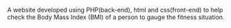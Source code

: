 A website developed using PHP(back-end), html and css(front-end) to help check the Body Mass Index (BMI) of a person to gauge the fitness situation.
